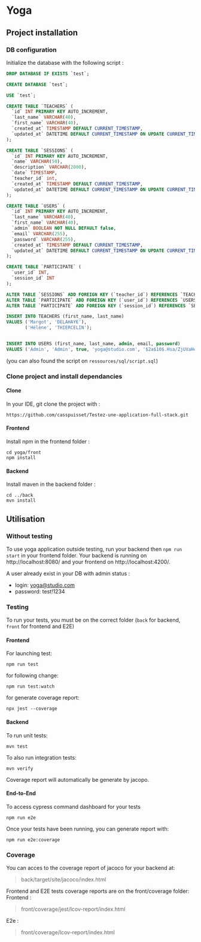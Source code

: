 # Yoga

## Project installation

### DB configuration

Initialize the database with the following script :

```sql
DROP DATABASE IF EXISTS `test`;

CREATE DATABASE `test`;

USE `test`;

CREATE TABLE `TEACHERS` (
  `id` INT PRIMARY KEY AUTO_INCREMENT,
  `last_name` VARCHAR(40),
  `first_name` VARCHAR(40),
  `created_at` TIMESTAMP DEFAULT CURRENT_TIMESTAMP,
  `updated_at` DATETIME DEFAULT CURRENT_TIMESTAMP ON UPDATE CURRENT_TIMESTAMP
);

CREATE TABLE `SESSIONS` (
  `id` INT PRIMARY KEY AUTO_INCREMENT,
  `name` VARCHAR(50),
  `description` VARCHAR(2000),
  `date` TIMESTAMP,
  `teacher_id` int,
  `created_at` TIMESTAMP DEFAULT CURRENT_TIMESTAMP,
  `updated_at` DATETIME DEFAULT CURRENT_TIMESTAMP ON UPDATE CURRENT_TIMESTAMP
);

CREATE TABLE `USERS` (
  `id` INT PRIMARY KEY AUTO_INCREMENT,
  `last_name` VARCHAR(40),
  `first_name` VARCHAR(40),
  `admin` BOOLEAN NOT NULL DEFAULT false,
  `email` VARCHAR(255),
  `password` VARCHAR(255),
  `created_at` TIMESTAMP DEFAULT CURRENT_TIMESTAMP,
  `updated_at` DATETIME DEFAULT CURRENT_TIMESTAMP ON UPDATE CURRENT_TIMESTAMP
);

CREATE TABLE `PARTICIPATE` (
  `user_id` INT,
  `session_id` INT
);

ALTER TABLE `SESSIONS` ADD FOREIGN KEY (`teacher_id`) REFERENCES `TEACHERS` (`id`);
ALTER TABLE `PARTICIPATE` ADD FOREIGN KEY (`user_id`) REFERENCES `USERS` (`id`);
ALTER TABLE `PARTICIPATE` ADD FOREIGN KEY (`session_id`) REFERENCES `SESSIONS` (`id`);

INSERT INTO TEACHERS (first_name, last_name)
VALUES ('Margot', 'DELAHAYE'),
       ('Hélène', 'THIERCELIN');


INSERT INTO USERS (first_name, last_name, admin, email, password)
VALUES ('Admin', 'Admin', true, 'yoga@studio.com', '$2a$10$.Hsa/ZjUVaHqi0tp9xieMeewrnZxrZ5pQRzddUXE/WjDu2ZThe6Iq');

```

(you can also found the script on `ressources/sql/script.sql`)

### Clone project and install dependancies

#### Clone

In your IDE, git clone the project with :

```
https://github.com/casspuisset/Testez-une-application-full-stack.git
```

#### Frontend

Install npm in the frontend folder :

```
cd yoga/front
npm install
```

#### Backend

Install maven in the backend folder :

```
cd ../back
mvn install
```

## Utilisation

### Without testing

To use yoga application outside testing, run your backend then `npm run start` in your frontend folder. Your backend is running on http://localhost:8080/ and your frontend on http://localhost:4200/.

A user already exist in your DB with admin status :

- login: yoga@studio.com
- password: test!1234

### Testing

To run your tests, you must be on the correct folder (`back` for backend, `front` for frontend and E2E)

#### Frontend

For launching test:

```
npm run test
```

for following change:

```
npm run test:watch
```

for generate coverage report:

```
npx jest --coverage
```

#### Backend

To run unit tests:

```
mvn test
```

To also run integration tests:

```
mvn verify
```

Coverage report will automatically be generate by jacopo.

#### End-to-End

To access cypress command dashboard for your tests

```
npm run e2e
```

Once your tests have been running, you can generate report with:

```
npm run e2e:coverage
```

### Coverage

You can acces to the coverage report of jacoco for your backend at:

> back/target/site/jacoco/index.html

Frontend and E2E tests coverage reports are on the front/coverage folder:
Frontend :

> front/coverage/jest/lcov-report/index.html

E2e :

> front/coverage/lcov-report/index.html
